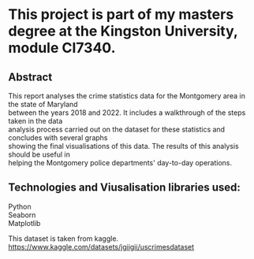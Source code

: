# This project is part of my masters degree at the Kingston University, module CI7340.
## Abstract
This report analyses the crime statistics data for the Montgomery area in the state of Maryland<br />
between the years 2018 and 2022. It includes a walkthrough of the steps taken in the data <br />
analysis process carried out on the dataset for these statistics and concludes with several graphs <br />
showing the final visualisations of this data. The results of this analysis should be useful in <br />
helping the Montgomery police departments' day-to-day operations.<br />

## Technologies and Viusalisation libraries used:
Python<br />
Seaborn<br />
Matplotlib<br />

This dataset is taken from kaggle.<br />
https://www.kaggle.com/datasets/jgiigii/uscrimesdataset

